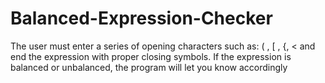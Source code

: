# Balanced-Expression-Checker
The user must enter a series of opening characters such as: ( , [ , {, &lt; and end the expression with proper closing symbols. If the expression is balanced or unbalanced, the program will let you know accordingly
